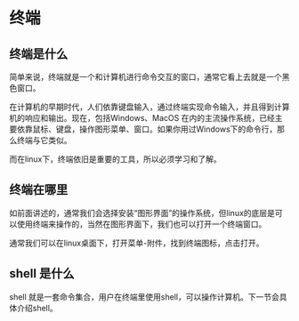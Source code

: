 # 终端

## 终端是什么

简单来说，终端就是一个和计算机进行命令交互的窗口，通常它看上去就是一个黑色窗口。

在计算机的早期时代，人们依靠键盘输入，通过终端实现命令输入，并且得到计算机的响应和输出。现在，包括Windows、MacOS 在内的主流操作系统，已经主要依靠鼠标、键盘，操作图形菜单、窗口。如果你用过Windows下的命令行，那么终端与它类似。

而在linux下，终端依旧是重要的工具，所以必须学习和了解。

## 终端在哪里

如前面讲述的，通常我们会选择安装“图形界面”的操作系统，但linux的底层是可以使用终端来操作的，当然在图形界面下，我们也可以打开一个终端窗口。

通常我们可以在linux桌面下，打开菜单-附件，找到终端图标，点击打开。

## shell 是什么

shell 就是一套命令集合，用户在终端里使用shell，可以操作计算机。下一节会具体介绍shell。

